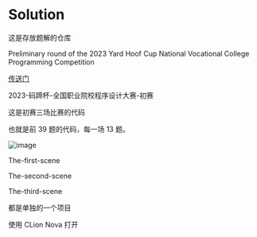 # Solution
 
 这是存放题解的仓库

Preliminary round of the 2023 Yard Hoof Cup National Vocational College Programming Competition

[传送门](https://www.matiji.net/exam/ojquestionlist?questionBankId=16A92C42378232DEB56179D9C70DC45C)

2023-码蹄杯-全国职业院校程序设计大赛-初赛

这是初赛三场比赛的代码

也就是前 39 题的代码，每一场 13 题。

![image](https://github.com/op15066212/Solution/assets/108321891/4e4aacd3-d643-4add-99fb-5ece9a377b35)

The-first-scene

The-second-scene

The-third-scene 

都是单独的一个项目

使用 CLion Nova 打开


